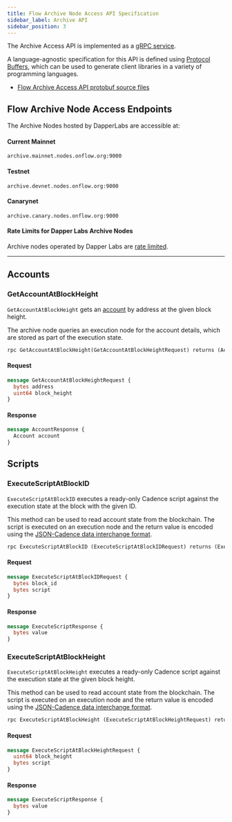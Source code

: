 ```yaml
---
title: Flow Archive Node Access API Specification
sidebar_label: Archive API
sidebar_position: 3
---
```


The Archive Access API is implemented as a [gRPC service](https://grpc.io/).

A language-agnostic specification for this API is defined using [Protocol Buffers](https://developers.google.com/protocol-buffers), which can be used to generate client libraries in a variety of programming languages.

- [Flow Archive Access API protobuf source files](https://github.com/onflow/flow/tree/master/protobuf)

## Flow Archive Node Access Endpoints

The Archive Nodes hosted by DapperLabs are accessible at:

#### Current Mainnet
`archive.mainnet.nodes.onflow.org:9000`

#### Testnet

`archive.devnet.nodes.onflow.org:9000`

#### Canarynet

`archive.canary.nodes.onflow.org:9000`

#### Rate Limits for Dapper Labs Archive Nodes

Archive nodes operated by Dapper Labs are [rate limited](./archive-api-rate-limits.md).

---

## Accounts

### GetAccountAtBlockHeight

`GetAccountAtBlockHeight` gets an [account](#accounts) by address at the given block height.

The archive node queries an execution node for the account details, which are stored as part of the execution state.

```proto
rpc GetAccountAtBlockHeight(GetAccountAtBlockHeightRequest) returns (AccountResponse)
```


#### Request

```proto
message GetAccountAtBlockHeightRequest {
  bytes address
  uint64 block_height
}
```




#### Response

```proto
message AccountResponse {
  Account account
}
```


## Scripts

### ExecuteScriptAtBlockID

`ExecuteScriptAtBlockID` executes a ready-only Cadence script against the execution state at the block with the given ID.

This method can be used to read account state from the blockchain. The script is executed on an execution node and the return value is encoded using the [JSON-Cadence data interchange format](../../../build/smart-contracts/cadence-reference/json-cadence-spec.md).

```proto
rpc ExecuteScriptAtBlockID (ExecuteScriptAtBlockIDRequest) returns (ExecuteScriptResponse)
```


#### Request

```proto
message ExecuteScriptAtBlockIDRequest {
  bytes block_id
  bytes script
}
```




#### Response

```proto
message ExecuteScriptResponse {
  bytes value
}
```



### ExecuteScriptAtBlockHeight

`ExecuteScriptAtBlockHeight` executes a ready-only Cadence script against the execution state at the given block height.

This method can be used to read account state from the blockchain. The script is executed on an execution node and the return value is encoded using the [JSON-Cadence data interchange format](../../../build/smart-contracts/cadence-reference/json-cadence-spec.md).

```proto
rpc ExecuteScriptAtBlockHeight (ExecuteScriptAtBlockHeightRequest) returns (ExecuteScriptResponse)
```


#### Request

```proto
message ExecuteScriptAtBlockHeightRequest {
  uint64 block_height
  bytes script
}
```




#### Response

```proto
message ExecuteScriptResponse {
  bytes value
}
```
